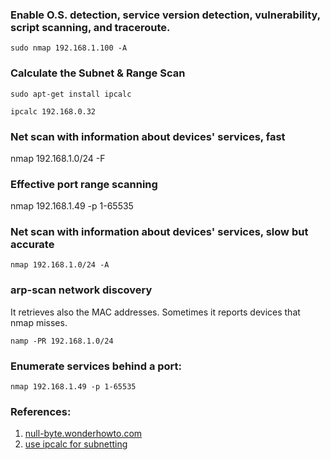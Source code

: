 
### Enable O.S. detection, service version detection, vulnerability, script scanning, and traceroute.

`sudo nmap 192.168.1.100 -A`

### Calculate the Subnet & Range Scan

`sudo apt-get install ipcalc`

`ipcalc 192.168.0.32` 

### Net scan with information about devices' services, fast

nmap 192.168.1.0/24 -F

### Effective port range scanning

nmap 192.168.1.49 -p 1-65535

### Net scan with information about devices' services, slow but accurate

`nmap 192.168.1.0/24 -A`

### arp-scan network discovery 
It retrieves also the MAC addresses. Sometimes it reports devices that nmap misses.

`namp -PR 192.168.1.0/24`

### Enumerate services behind a port:

`nmap 192.168.1.49 -p 1-65535`

### References:
1. [null-byte.wonderhowto.com](https://null-byte.wonderhowto.com/how-to/tactical-nmap-for-beginner-network-reconnaissance-0189856/)
2. [use ipcalc for subnetting](https://www.linux.com/tutorials/how-calculate-network-addresses-ipcalc/)

